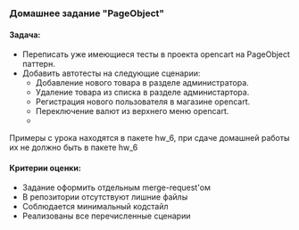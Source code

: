 ### Домашнее задание "PageObject"

#### Задача:

- Переписать уже имеющиеся тесты в проекта opencart на PageObject паттерн.
- Добавить автотесты на следующие сценарии:
  - Добавление нового товара в разделе администратора.
  - Удаление товара из списка в разделе администартора.
  - Регистрация нового пользователя в магазине opencart.
  - Переключение валют из верхнего меню opencart.
  - 
Примеры с урока находятся в пакете hw_6, при сдаче домашней работы их не должно быть в пакете hw_6

#### Критерии оценки:

- Задание оформить отдельным merge-request'ом
- В репозитории отсутствуют лишние файлы
- Соблюдается минимальный кодстайл
- Реализованы все перечисленные сценарии